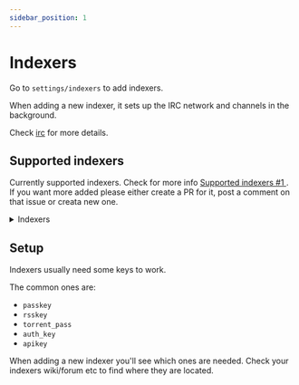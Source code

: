 ```yaml
---
sidebar_position: 1
---
```


# Indexers

Go to `settings/indexers` to add indexers.

When adding a new indexer, it sets up the IRC network and channels in the background.

Check [irc]( ./irc ) for more details.

## Supported indexers

Currently supported indexers. Check for more info [ Supported indexers #1 ](https://github.com/autobrr/autobrr/issues/1). If you want more added please either create a PR for it, post a comment on that issue or creata new one.

<details>
  <summary>Indexers</summary>

  * AlphaRatio
  * AnimeBytes
  * BeyondHD
  * BTN
  * DanishBytes
  * DigitalCore
  * EMP
  * FileList
  * GazelleGames
  * HD-Torrents
  * HDBits
  * IPTorrents
  * MTV
  * Milkie
  * Nebulance
  * Norbits
  * Orpheus
  * PTP
  * RED
  * RevolutionTT
  * SuperBits
  * TorrentBytes
  * TorrentDay
  * TorrentDB
  * TorrentLeech
  * TorrentSeeds
  * TorrentSyndicat
  * TranceTraffic
  * UHDBits

</details>

## Setup

Indexers usually need some keys to work.

The common ones are:
* `passkey`
* `rsskey`
* `torrent_pass`
* `auth_key`
* `apikey`

When adding a new indexer you'll see which ones are needed. Check your indexers wiki/forum etc to find where they are located.

